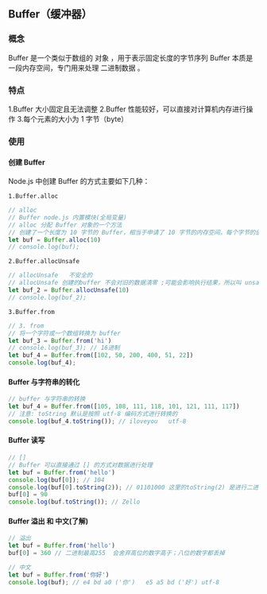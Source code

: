 ## Buffer（缓冲器）
### 概念

Buffer 是一个类似于数组的 对象 ，用于表示固定长度的字节序列
Buffer 本质是一段内存空间，专门用来处理 二进制数据 。

### 特点

1.Buffer 大小固定且无法调整
2.Buffer 性能较好，可以直接对计算机内存进行操作
3.每个元素的大小为 1 字节（byte）
### 使用

#### 创建 Buffer

Node.js 中创建 Buffer 的方式主要如下几种：
```text
1.Buffer.alloc
```

```js
// alloc
// Buffer node.js 内置模块(全局变量)
// alloc 分配 Buffer 对象的一个方法
// 创建了一个长度为 10 字节的 Buffer，相当于申请了 10 字节的内存空间，每个字节的值为 0
let buf = Buffer.alloc(10)
// console.log(buf);
```
    2.Buffer.allocUnsafe
```js
// allocUnsafe   不安全的
// allocUnsafe 创建的buffer 不会对旧的数据清零 ;可能会影响执行结果，所以叫 unsafe ，但是效率比 alloc 高
let buf_2 = Buffer.allocUnsafe(10)
// console.log(buf_2);
```
    3.Buffer.from
```js
// 3. from
// 将一个字符或一个数组转换为 buffer
let buf_3 = Buffer.from('hi')
// console.log(buf_3); // 16进制
let buf_4 = Buffer.from([102, 50, 200, 400, 51, 22])
console.log(buf_4);
```

####  Buffer 与字符串的转化

```js
// buffer 与字符串的转换
let buf_4 = Buffer.from([105, 108, 111, 118, 101, 121, 111, 117])
// 注意: toString 默认是按照 utf-8 编码方式进行转换的
console.log(buf_4.toString()); // iloveyou   utf-8
```
#### Buffer 读写

```js
// [] 
// Buffer 可以直接通过 [] 的方式对数据进行处理
let buf = Buffer.from('hello')
console.log(buf[0]); // 104
console.log(buf[0].toString(2)); // 01101000 这里的toString(2) 是进行二进制转换
buf[0] = 90
console.log(buf.toString()); // Zello

```
####  Buffer 溢出 和 中文(了解)

```js
// 溢出
let buf = Buffer.from('hello')
buf[0] = 360 // 二进制最高255  会舍弃高位的数字高于；八位的数字都丢掉

// 中文
let buf = Buffer.from('你好')
console.log(buf); // e4 bd a0 ('你')   e5 a5 bd ('好') utf-8
```
